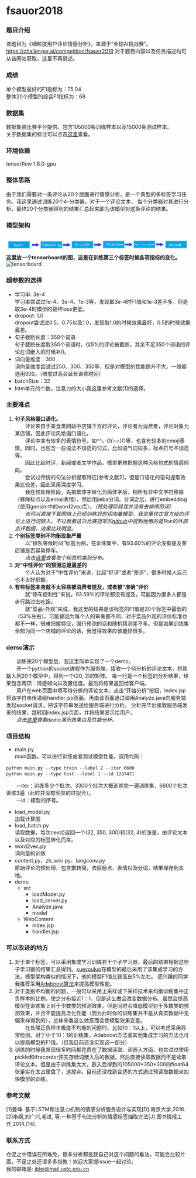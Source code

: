 # fsauor2018
### 题目介绍
该题目为《细粒度用户评论情感分析》，来源于“全球AI挑战赛”。https://challenger.ai/competition/fsauor2018
对于题目内容以及任务描述均可从该网站获取，这里不再赘述。
### 成绩
单个模型最好的F1指标为：75.04  
整体20个模型的综合F1指标为：68  
### 数据集
数据集由比赛平台提供。包含105000条训练样本以及15000条测试样本。  
关于数据集的标注可以点击[这里](src/sentiment_analysis_trainingset_annotations.pdf)查看。  
### 环境依赖
tensorflow 1.8.0-gpu
### 整体思路
由于我们需要对一条评论从20个层面进行情感分析，是一个典型的多标签学习任务。我这里通过训练20个4-分类器，对于一个评论文本，
每个分类器对其进行分析。最终20个分类器得到的结果汇总起来即为该模型对这条评论的结果。
### 模型架构
![模型结构](/src/model.png) 
**这里放一个tensorboard的图，这是在训练第三个标签时候各项指标的变化。**  
![tensorboard](/src/tensorboard的图.png)
### 超参数的选择  
* 学习率: 3e-4  
学习率尝试过1e-4、3e-4、1e-3等，发现取3e-4时F1值和1e-3差不多，但是取3e-4时模型的最终loss更低。
* dropout: 1.0  
dropout尝试过0.5、0.75以及1.0，发现取1.0的时候效果最好，0.5的时候效果最差。
* 句子截断长度：350个词语  
句子截断长度取350个词语时，仅5%的评论被截断，其余不足350个词语的评论在词嵌入的时候补0。
* 词向量维度：300  
词向量维度尝试过250、300、350等，但是对模型的性能提升不大，一般都选用300。（维度过高会延长训练时间）
* batchSize：32
* lstm单元的个数，注意力的大小我这里参考文献[1]的选择。  
 
### 主要难点  
1. **句子风格偏口语化。**  
　　评论来自于美食类网站中店铺下方的评论，评论者为消费者，评论对象为某店铺，因此评论风格偏口语化。  
　　评论中含有较多的表情符号，如^_^，O(∩_∩)O等，也含有较多的emoji表情。同时，也包含一些语法不规范的句式，比如语气词较多，标点符号不规范等。  
　　因此比起时评，新闻或者文学作品，模型更难把握这种风格句式的情感倾向。  
　　尝试过传统的句法分析提取特征[参考文献2]，但是口语化的语句提取效果比较差，因此采用深度学习。  
　　我在预处理阶段，先把繁体字转化为简体字后，把所有非中文字符移除（移除标点以及emoji表情），然后用jieba分词。分词之后，进行embedding（使用gensim中的word2vec库）。*（预处理阶段我并没有去掉停用词）*  
　　*也可以直接下载网络上已经训练好的词向量模型，我这里仅在官方给的评论上进行词嵌入。不过我看这次比赛冠军的[github](https://github.com/chenghuige/wenzheng/tree/master/projects/ai2018/sentiment)中提到他用的是1kw的外部点评数据，效果比较明显。*
2. **个别标签类别不均衡现象严重**  
　　以“排队等候时间”标签为例，在训练集中，有93.60%的评论没有提及某店铺是否容易停车。  
　　*点击[这里](src/labelDistribuion.md)查看每个标签的类别分布。*
3. **对“中性评价”的预测总是最差的**  
　　个人认为对于“中性评价”来说，比起“好评”或者“差评”，很多时候人自己也不太好把握。
4. **有些标签本身就不太容易被消费者提及，或者被“准确”评价**  
　　就“停车便利性”来说，93.59%的评论都没有提及，可能因为很多人都是步行路过去吃饭。  
　　就“菜品-外观”来说，我这里的结果是该标签的F1值是20个标签中最低的（53%左右）。可能是因为每个人的审美都不同，对于菜品外观的评价标准也都不一样，很难把握特征，强行预测的话和随机猜测差不多。但是如果训练集全部为同一个店铺的评论的话，我觉得效果应该能好很多。  

### demo演示
　　训练完20个模型后，我这里简单实现了一个demo。  
　　开一个python的socket进程作为服务端，接收一个待分析的评论文本，将其输入到20个模型中，得到一个(20, 2)的矩阵。
每一行是一个标签的分析结果，结果包含两项：情感倾向以及置信度。最后将结果返回给客户端。  
　　用户在web页面中填写待分析的评论文本，点击“开始分析”按钮，index.jsp将该字符串传递给handler.jsp页面。再由该页面通过调用Analyze.java向服务端发起socket请求，把该字符串发送给服务端进行分析。
分析完毕后接收服务端发来的结果，跳转回index.jsp页面，并将结果显示给用户。  
　　*点击[这里](src/demo.md)查看demo演示效果以及性能分析。*  

### 项目结构
* main.py  
main函数，可以进行训练或者测试模型性能，调用代码：
```
python main.py --type train --label 2 --iter 6600
python main.py --type test --label 1 --id 1287471 
```
　　--iter：训练多少个批次。3300个批次大概训练完一遍训练集，6600个批次训练3遍（此时并没有明显的过拟合）。  
　　--id：模型的序号。
* load_model.py  
加载计算图
* load_batch.py  
读取数据，每次next()返回一个(32, 350, 300)和(32, 4)的张量，由评论文本以及对应的标签转化而来。
* word2vec.py  
词向量的训练
* content.py、zh_wiki.py、langconv.py  
原始评论的预处理，包含繁转简，去除标点、表情以及分词，结果保存到本地。
* demo
    * src
        * loadModel.py
        * load_server.py
        * Analyze.java
        * model
    * WebContent
        * index.jsp
        * handler.jsp  
        
### 可以改进的地方
1. 对于单个标签，可以采用集成学习训练若干个子学习器，最后的结果根据这些子学习器的结果汇总得到。[xueyouluo](https://github.com/xueyouluo/fsauor2018)在模型的最后采用了该集成学习的方法，模型架构类似的情况下，他的模型F1值比我高出5%左右。
感兴趣的同学我推荐采用[Adaboost算法](https://en.wikipedia.org/wiki/AdaBoost)来提高模型性能。
2. 对于类别不均衡的问题，一般可以采用上采样或下采样技术来均衡训练集中正负样本的比例，使之分布接近1：1，但是这么做会改变数据分布。虽然会提高模型在训练集上对于少数类的预测效果，但是同时会降低模型对于多数类的预测效果，并且不能提高泛化性能（因为此时你的训练集并不是从真实数据中无偏采样得到的），总体来看这么做反而会使模型效果变差。  
　　在处理正负样本极度不均衡的问题时，比如10：1以上，可以考虑采用异常检测。对于小于10：1的训练集，Adaboost方法或其他集成学习的方法也可以提高模型的F1值。（但我目前还没实现这一部分）  
3. 训练的时候我发现很多时间都花费在了数据读取、词嵌入方面，也尝试过使用pickle和tfrecorder预先存储词嵌入后的数据，然后直接读取数据而不是读取评论文本。但是由于训练集太大，嵌入后得到的105000\*350\*300的float64张量实在太占硬盘了，遂放弃。目前还没找到合适的方式通过预读取数据来加快模型的训练。  

### 参考文献
[1]姜坤. 基于LSTM和注意力机制的情感分析服务设计与实现[D].南京大学,2018.  
[2]李纲,刘广兴,毛进, 等.一种基于句法分析的情感标签抽取方法[J].图书情报工作,2014,(14).  

### 联系方式  
仓促之中错误在所难免，很多分析都是我自己对这个问题的看法，可能会比较片面，不足之处还请多多指教！欢迎大家提issue一起讨论。  
我的邮箱是: jblei@mail.ustc.edu.cn  
